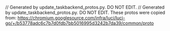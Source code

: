 // Generated by update_taskbackend_protos.py. DO NOT EDIT.
// Generated by update_taskbackend_protos.py. DO NOT EDIT.
These protos were copied from:
https://chromium.googlesource.com/infra/luci/luci-go/+/b53778adc6c7b7d0fdb7bb5016995d3242b7da39/common/proto
